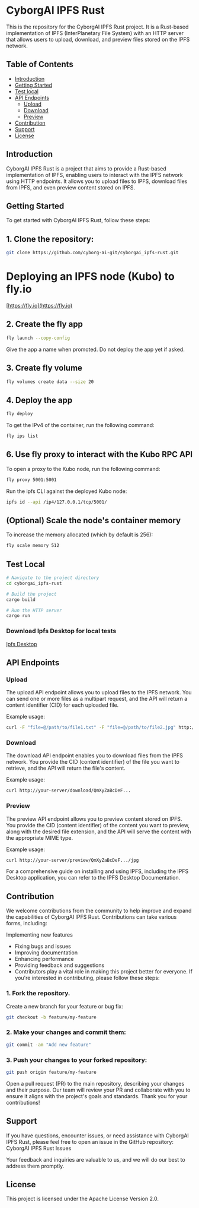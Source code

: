 # CyborgAI IPFS Rust

This is the repository for the CyborgAI IPFS Rust project. It is a Rust-based implementation of IPFS (InterPlanetary File System) with an HTTP server that allows users to upload, download, and preview files stored on the IPFS network.

## Table of Contents

- [Introduction](#introduction)
- [Getting Started](#getting-started)
- [Test local](#test-local)
- [API Endpoints](#api-endpoints)
  - [Upload](#upload)
  - [Download](#download)
  - [Preview](#preview)
- [Contribution](#contribution)
- [Support](#support)
- [License](#license)

## Introduction

CyborgAI IPFS Rust is a project that aims to provide a Rust-based implementation of IPFS, enabling users to interact with the IPFS network using HTTP endpoints. It allows you to upload files to IPFS, download files from IPFS, and even preview content stored on IPFS.

## Getting Started

To get started with CyborgAI IPFS Rust, follow these steps:

## 1. Clone the repository:
```sh
git clone https://github.com/cyborg-ai-git/cyborgai_ipfs-rust.git
```
# Deploying an IPFS node (Kubo) to fly.io
[https://fly.io](https://fly.io)
## 2. Create the fly app

```sh
fly launch --copy-config
```

Give the app a name when promoted. Do not deploy the app yet if asked.


## 3. Create fly volume

```sh
fly volumes create data --size 20
```

## 4. Deploy the app

```sh
fly deploy
```

To get the IPv4 of the container, run the following command:

```sh
fly ips list
```


## 6. Use fly proxy to interact with the Kubo RPC API

To open a proxy to the Kubo node, run the following command:

```sh
fly proxy 5001:5001
```

Run the ipfs CLI against the deployed Kubo node:

```sh
ipfs id --api /ip4/127.0.0.1/tcp/5001/
```

## (Optional) Scale the node's container memory

To increase the memory allocated (which by default is 256):

```sh
fly scale memory 512
```


## Test Local
```sh
# Navigate to the project directory
cd cyborgai_ipfs-rust

# Build the project
cargo build

# Run the HTTP server
cargo run
```
### Download Ipfs Desktop for local tests
[Ipfs Desktop ](https://docs.ipfs.tech/install/ipfs-desktop/)

## API Endpoints

### Upload
The upload API endpoint allows you to upload files to the IPFS network. You can send one or more files as a multipart request, and the API will return a content identifier (CID) for each uploaded file.

Example usage:

```sh
curl -F "file=@/path/to/file1.txt" -F "file=@/path/to/file2.jpg" http://your-server/upload
```

### Download
The download API endpoint enables you to download files from the IPFS network. You provide the CID (content identifier) of the file you want to retrieve, and the API will return the file's content.

Example usage:

```sh
curl http://your-server/download/QmXyZaBcDeF...
```

### Preview
The preview API endpoint allows you to preview content stored on IPFS. You provide the CID (content identifier) of the content you want to preview, along with the desired file extension, and the API will serve the content with the appropriate MIME type.

Example usage:

```sh
curl http://your-server/preview/QmXyZaBcDeF.../jpg
```

For a comprehensive guide on installing and using IPFS, including the IPFS Desktop application, you can refer to the IPFS Desktop Documentation.


## Contribution

We welcome contributions from the community to help improve and expand the capabilities of CyborgAI IPFS Rust. Contributions can take various forms, including:

Implementing new features
- Fixing bugs and issues
- Improving documentation
- Enhancing performance
- Providing feedback and suggestions
- Contributors play a vital role in making this project better for everyone. If you're interested in contributing, please follow these steps:

### 1. Fork the repository.
Create a new branch for your feature or bug fix:

```sh
git checkout -b feature/my-feature
```

### 2. Make your changes and commit them:
```sh
git commit -am "Add new feature"
```


### 3. Push your changes to your forked repository:
```sh
git push origin feature/my-feature
```

Open a pull request (PR) to the main repository, describing your changes and their purpose.
Our team will review your PR and collaborate with you to ensure it aligns with the project's goals and standards. Thank you for your contributions!

## Support

If you have questions, encounter issues, or need assistance with CyborgAI IPFS Rust, please feel free to open an issue in the GitHub repository: CyborgAI IPFS Rust Issues

Your feedback and inquiries are valuable to us, and we will do our best to address them promptly.

## License

This project is licensed under the Apache License Version 2.0.